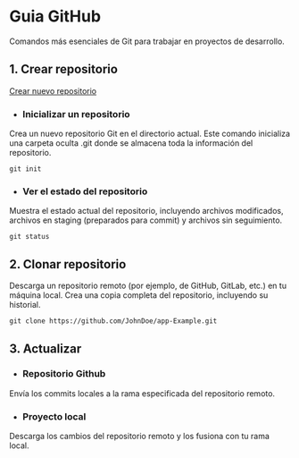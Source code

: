 # Guia GitHub
Comandos más esenciales de Git para trabajar en proyectos de desarrollo.
## 1. Crear repositorio
[Crear nuevo repositorio](https://github.com/new)
* ### Inicializar un repositorio
Crea un nuevo repositorio Git en el directorio actual. Este comando inicializa una carpeta oculta .git donde se almacena toda la información del repositorio.
```
git init
```
* ### Ver el estado del repositorio
Muestra el estado actual del repositorio, incluyendo archivos modificados, archivos en staging (preparados para commit) y archivos sin seguimiento.
```
git status
```
## 2. Clonar repositorio
Descarga un repositorio remoto (por ejemplo, de GitHub, GitLab, etc.) en tu máquina local. Crea una copia completa del repositorio, incluyendo su historial.
```
git clone https://github.com/JohnDoe/app-Example.git
```
## 3. Actualizar 
* ### Repositorio Github
Envía los commits locales a la rama especificada del repositorio remoto.
* ### Proyecto local
Descarga los cambios del repositorio remoto y los fusiona con tu rama local.